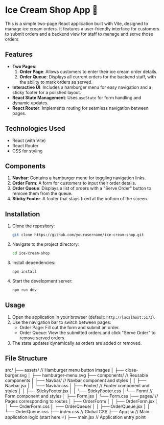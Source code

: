 # Ice Cream Shop App 🍦

This is a simple two-page React application built with Vite, designed to manage ice cream orders. It features a user-friendly interface for customers to submit orders and a backend view for staff to manage and serve those orders.

## Features
- **Two Pages**:
  1. **Order Page**: Allows customers to enter their ice cream order details.
  2. **Order Queue**: Displays all current orders for the backend staff, with the ability to mark orders as served.
- **Interactive UI**: Includes a hamburger menu for easy navigation and a sticky footer for a polished layout.
- **React State Management**: Uses `useState` for form handling and dynamic updates.
- **React Router**: Implements routing for seamless navigation between pages.

## Technologies Used
- React (with Vite)
- React Router
- CSS for styling

## Components
1. **Navbar**: Contains a hamburger menu for toggling navigation links.
2. **Order Form**: A form for customers to input their order details.
3. **Order Queue**: Displays a list of orders with a "Serve Order" button to remove them from the queue.
4. **Sticky Footer**: A footer that stays fixed at the bottom of the screen.

## Installation
1. Clone the repository:
   ```bash
   git clone https://github.com/yourusername/ice-cream-shop.git
2. Navigate to the project directory:
   ```bash
   cd ice-cream-shop
3. Install dependencies: 
   ```bash
   npm install
4. Start the development server:
   ```bash
   npm run dev

## Usage
1. Open the application in your browser (default: `http://localhost:5173`).
2. Use the navigation bar to switch between pages:
    - Order Page: Fill out the form and submit an order.
    - Order Queue: View the submitted orders and click "Serve Order" to remove served orders.
3. The state updates dynamically as orders are added or removed.

## File Structure
src/
├── assets/              // Hamburger menu button images
│   ├── close-burger.svg
│   ├── hamburger-menu.svg
├── components/          // Reusable components
│   ├── Navbar/          // Navbar component and styles
│   │   ├── Navbar.jsx
│   │   └── Navbar.css
│   ├── Footer/          // Footer component and styles
│   │   ├── StickyFooter.jsx
│   │   └── StickyFooter.css
│   └── Form/            // Form component and styles
│       ├── Form.jsx
│       └── Form.css
├── pages/               // Pages corresponding to routes
│   ├── OrderForm/
│   │   ├── OrderForm.jsx
│   │   └── OrderForm.css
│   ├── OrderQueue/
│   │   ├── OrderQueue.jsx
│   │   └── OrderQueue.css
├── index.css            // Global CSS
├── App.jsx              // Main application logic (start here ⭐)
├── main.jsx             // Application entry point



